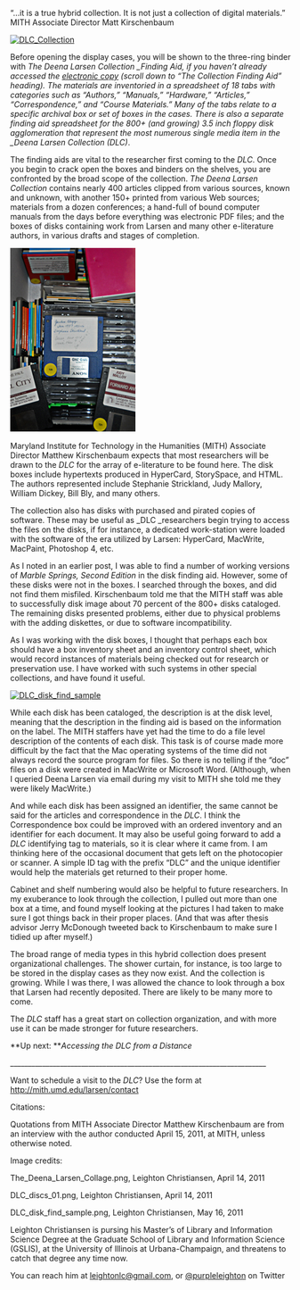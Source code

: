 “…it is a true hybrid collection. It is not just a collection of digital materials.” MITH Associate Director Matt Kirschenbaum

[![](http://mith.umd.edu/wp-content/uploads/2014/02/DLC_collage.jpg "DLC_Collection")](../../images/2014-02-DLC_collage.jpg)

Before opening the display cases, you will be shown to the three-ring binder with _The Deena Larsen Collection \_Finding Aid, if you haven’t already accessed the [electronic copy](http://mith.umd.edu/larsen/about/about) (scroll down to “The Collection Finding Aid” heading). The materials are inventoried in a spreadsheet of 18 tabs with categories such as “Authors,” “Manuals,” “Hardware,” “Articles,” “Correspondence,” and “Course Materials.” Many of the tabs relate to a specific archival box or set of boxes in the cases. There is also a separate finding aid spreadsheet for the 800+ (and growing) 3.5 inch floppy disk agglomeration that represent the most numerous single media item in the \_Deena Larsen Collection (DLC)_.

The finding aids are vital to the researcher first coming to the _DLC_. Once you begin to crack open the boxes and binders on the shelves, you are confronted by the broad scope of the collection. _The Deena Larsen Collection_ contains nearly 400 articles clipped from various sources, known and unknown, with another 150+ printed from various Web sources; materials from a dozen conferences; a hand-full of bound computer manuals from the days before everything was electronic PDF files; and the boxes of disks containing work from Larsen and many other e-literature authors, in various drafts and stages of completion.

[![](../../images/2014-02-DLC_discs_sm.jpg "DLC_discs")](http://mith.umd.edu/wp-content/uploads/2014/02/DLC_discs.jpg)

Maryland Institute for Technology in the Humanities (MITH) Associate Director Matthew Kirschenbaum expects that most researchers will be drawn to the _DLC_ for the array of e-literature to be found here. The disk boxes include hypertexts produced in HyperCard, StorySpace, and HTML. The authors represented include Stephanie Strickland, Judy Mallory, William Dickey, Bill Bly, and many others.

The collection also has disks with purchased and pirated copies of software. These may be useful as \_DLC \_researchers begin trying to access the files on the disks, if for instance, a dedicated work-station were loaded with the software of the era utilized by Larsen: HyperCard, MacWrite, MacPaint, Photoshop 4, etc.

As I noted in an earlier post, I was able to find a number of working versions of _Marble Springs, Second Edition_ in the disk finding aid. However, some of these disks were not in the boxes. I searched through the boxes, and did not find them misfiled. Kirschenbaum told me that the MITH staff was able to successfully disk image about 70 percent of the 800+ disks cataloged. The remaining disks presented problems, either due to physical problems with the adding diskettes, or due to software incompatibility.

As I was working with the disk boxes, I thought that perhaps each box should have a box inventory sheet and an inventory control sheet, which would record instances of materials being checked out for research or preservation use. I have worked with such systems in other special collections, and have found it useful.

[![](http://mith.umd.edu/wp-content/uploads/2011/06/DLC_disk_find_sample.jpg "DLC_disk_find_sample")](../../images/2011-06-DLC_disk_find_sample.jpg)

While each disk has been cataloged, the description is at the disk level, meaning that the description in the finding aid is based on the information on the label. The MITH staffers have yet had the time to do a file level description of the contents of each disk. This task is of course made more difficult by the fact that the Mac operating systems of the time did not always record the source program for files. So there is no telling if the “doc” files on a disk were created in MacWrite or Microsoft Word. (Although, when I queried Deena Larsen via email during my visit to MITH she told me they were likely MacWrite.)

And while each disk has been assigned an identifier, the same cannot be said for the articles and correspondence in the _DLC_. I think the Correspondence box could be improved with an ordered inventory and an identifier for each document. It may also be useful going forward to add a _DLC_ identifying tag to materials, so it is clear where it came from. I am thinking here of the occasional document that gets left on the photocopier or scanner. A simple ID tag with the prefix “DLC” and the unique identifier would help the materials get returned to their proper home.

Cabinet and shelf numbering would also be helpful to future researchers. In my exuberance to look through the collection, I pulled out more than one box at a time, and found myself looking at the pictures I had taken to make sure I got things back in their proper places. (And that was after thesis advisor Jerry McDonough tweeted back to Kirschenbaum to make sure I tidied up after myself.)

The broad range of media types in this hybrid collection does present organizational challenges. The shower curtain, for instance, is too large to be stored in the display cases as they now exist. And the collection is growing. While I was there, I was allowed the chance to look through a box that Larsen had recently deposited. There are likely to be many more to come.

The _DLC_ staff has a great start on collection organization, and with more use it can be made stronger for future researchers.

**Up next: **_Accessing the DLC from a Distance_

\_\_\_\_\_\_\_\_\_\_\_\_\_\_\_\_\_\_\_\_\_\_\_\_\_\_\_\_\_\_\_\_\_\_\_\_\_\_\_\_\_\_\_\_\_\_\_\_\_\_\_\_\_\_\_\_\_\_\_\_\_\_\_\_\_\_\_\_\_\_\_\_

Want to schedule a visit to the _DLC_? Use the form at <http://mith.umd.edu/larsen/contact>

Citations:

Quotations from MITH Associate Director Matthew Kirschenbaum are from an interview with the author conducted April 15, 2011, at MITH, unless otherwise noted.

Image credits:

The_Deena_Larsen_Collage.png, Leighton Christiansen, April 14, 2011

DLC_discs_01.png, Leighton Christiansen, April 14, 2011

DLC_disk_find_sample.png, Leighton Christiansen, May 16, 2011

Leighton Christiansen is pursing his Master’s of Library and Information Science Degree at the Graduate School of Library and Information Science (GSLIS), at the University of Illinois at Urbana-Champaign, and threatens to catch that degree any time now.

You can reach him at leightonlc@gmail.com, or [@purpleleighton](https://twitter.com/purpleleighton) on Twitter